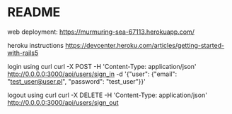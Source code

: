 # README

web deployment:
https://murmuring-sea-67113.herokuapp.com/

heroku instructions
https://devcenter.heroku.com/articles/getting-started-with-rails5

login using curl
curl -X POST -H 'Content-Type: application/json' http://0.0.0.0:3000/api/users/sign_in -d '{"user": {"email": "test_user@user.pl", "password": "test_user"}}'

logout using curl
curl -X DELETE -H 'Content-Type: application/json' http://0.0.0.0:3000/api/users/sign_out 